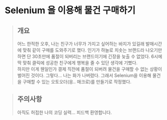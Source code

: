 # Selenium 을 이용해 물건 구매하기 
> ## 개요 
> 어느 한적한 오후, 나는 친구가 너무가 가지고 싶어하는 바지가 있길래 발매시간에 맞춰 같이 구매를 도와주기로 했다. 인기가 하늘로 치솟는 브랜드라 나오기만 하면 단 30초만에 품절이 되버리는 브랜드이기에 긴장을 늦출 수 없었다. 6시에 딱 맞춰 클릭에 성공한 친구에게 행복을 줄 수 있단 생각에 기뻤다.    
> 하지만 이게 웬일인가 결제 직전에 품절이 되버려 물건을 구매할 수 없는 상황이 벌어진 것이다. 그렇다... 나는 화가 나버렸다. 그래서 Selenium을 이용해 물건을 구매할 수 있는 오토오더(응.. 매크로)를 만들기로 작정했다. 

> ## 주의사항 
> 아직도 허접한 나의 코딩 실력... 피드백 환영합니다.
